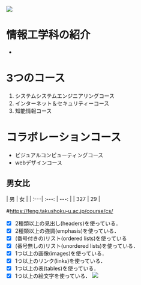 ![](https://file%2B.vscode-resource.vscode-cdn.net/Users/nakajimamasato/Desktop/Literacy/clb2-2-G284852022-1/logo.png?version%3D1652689377847)

# 情報工学科の紹介
* 
<!-- Markdown記法を使って学科の紹介ページを作る -->
# 3つのコース
 1. システムシステムエンジニアリングコース
 2. インターネット＆セキュリティーコース
 3. 知能情報コース

 # コラボレーションコース
 - ビジュアルコンピューティングコース
 - webデザインコース
 ## 男女比
 
 | 男 | 女 |
 | :---| :---: | ---: |
| 327 | 29 |
　
 　

 #https://feng.takushoku-u.ac.jp/course/cs/
<!-- この部分より上に記述を追加して下のチェックボックスで確認する -->
- [x] 2種類以上の見出し(headers)を使っている．
- [x] 2種類以上の強調(emphasis)を使っている．
- [x] (番号付きの)リスト(ordered lists)を使っている
- [x] (番号無しの)リスト(unordered lists)を使っている．
- [x] 1つ以上の画像(images)を使っている．
- [x] 1つ以上のリンク(links)を使っている．
- [x] 1つ以上の表(tables)を使っている．
- [x] 1つ以上の絵文字を使っている．
![](https://file%2B.vscode-resource.vscode-cdn.net/Users/nakajimamasato/Desktop/Literacy/clb2-2-G284852022-1/hachioji.jpg?version%3D1652689504225)